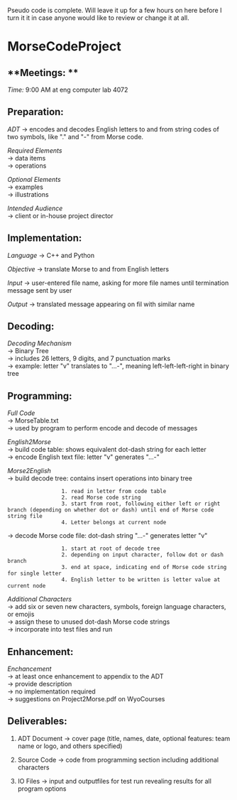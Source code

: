 Pseudo code is complete. Will leave it up for a few hours on here before I turn it it in case anyone would like to review or change it at all.

# MorseCodeProject

## **Meetings: **

*Time:* 9:00 AM at eng computer lab 4072

## **Preparation:**

*ADT* -> encodes and decodes English letters to and from string codes of two symbols, like "." and "-" from Morse code.

*Required Elements*  
-> data items  
                  -> operations

*Optional Elements*  
-> examples  
                  -> illustrations

*Intended Audience*  
-> client or in-house project director

## **Implementation:**

*Language* -> C++ and Python

*Objective* -> translate Morse to and from English letters

*Input* -> user-entered file name, asking for more file names until termination message sent by user

*Output* -> translated message appearing on fil with similar name

## **Decoding:**

*Decoding Mechanism*  
-> Binary Tree  
                   -> includes 26 letters, 9 digits, and 7 punctuation marks  
                   -> example: letter "v" translates to "...-", meaning left-left-left-right in binary tree
                   
## **Programming:**

*Full Code*  
-> MorseTable.txt  
          -> used by program to perform encode and decode of messages

*English2Morse*  
-> build code table: shows equivalent dot-dash string for each letter  
              -> encode English text file: letter "v" generates "...-"

*Morse2English*  
-> build decode tree: contains insert operations into binary tree

                     1. read in letter from code table  
                     2. read Morse code string  
                     3. start from root, following either left or right branch (depending on whether dot or dash) until end of Morse code string file  
                     4. Letter belongs at current node  
                     
   -> decode Morse code file: dot-dash string "...-" generates letter "v"
              
                     1. start at root of decode tree  
                     2. depending on input character, follow dot or dash branch  
                     3. end at space, indicating end of Morse code string for single letter  
                     4. English letter to be written is letter value at current node  

*Additional Characters*  
-> add six or seven new characters, symbols, foreign language characters, or emojis  
                      -> assign these to unused dot-dash Morse code strings  
                      -> incorporate into test files and run  
                      
## **Enhancement:**

*Enchancement*  
-> at least once enhancement to appendix to the ADT  
             -> provide description  
             -> no implementation required  
             -> suggestions on Project2Morse.pdf on WyoCourses  
             

## **Deliverables:**

1. ADT Document -> cover page (title, names, date, optional features: team name or logo, and others specified)

2. Source Code -> code from programming section including additional characters

3. IO Files -> input and outputfiles for test run revealing results for all program options
